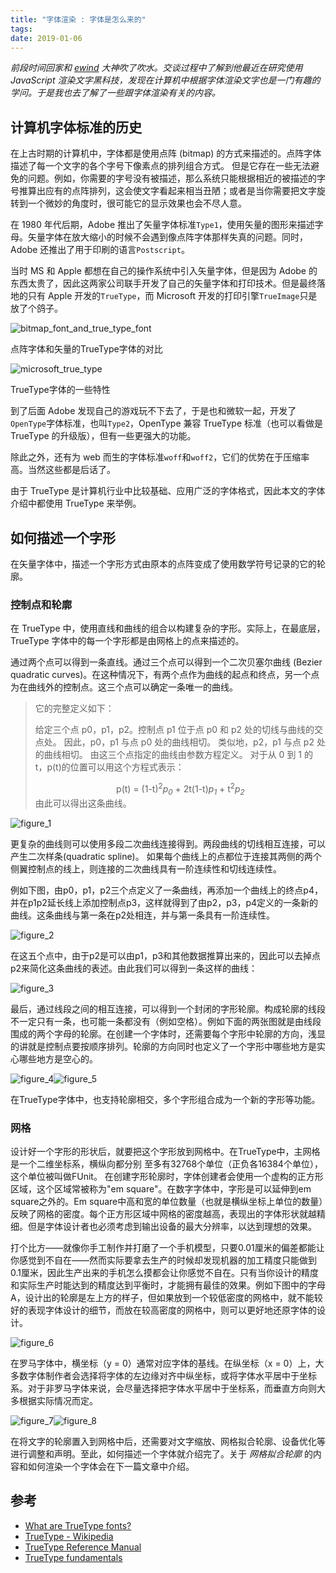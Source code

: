 ```yaml
---
title: "字体渲染 : 字体是怎么来的" 
tags:
date: 2019-01-06
---
```


_前段时间回家和 [ewind](http://ewind.us/) 大神吹了吹水。交谈过程中了解到他最近在研究使用 JavaScript 渲染文字黑科技，发现在计算机中根据字体渲染文字也是一门有趣的学问。于是我也去了解了一些跟字体渲染有关的内容。_

## 计算机字体标准的历史

在上古时期的计算机中，字体都是使用点阵 (bitmap) 的方式来描述的。点阵字体描述了每一个文字的各个字号下像素点的排列组合方式。
但是它存在一些无法避免的问题。例如，你需要的字号没有被描述，那么系统只能根据相近的被描述的字号推算出应有的点阵排列，这会使文字看起来相当丑陋；或者是当你需要把文字旋转到一个微妙的角度时，很可能它的显示效果也会不尽人意。

在 1980 年代后期，Adobe 推出了矢量字体标准`Type1`，使用矢量的图形来描述字母。矢量字体在放大缩小的时候不会遇到像点阵字体那样失真的问题。同时，Adobe 还推出了用于印刷的语言`Postscript`。

当时 MS 和 Apple 都想在自己的操作系统中引入矢量字体，但是因为 Adobe 的东西太贵了，因此这两家公司联手开发了自己的矢量字体和打印技术。但是最终落地的只有 Apple 开发的`TrueType`，而 Microsoft 开发的打印引擎`TrueImage`只是放了个鸽子。

![bitmap_font_and_true_type_font](/images/190102/1.gif)

点阵字体和矢量的TrueType字体的对比

![microsoft_true_type](/images/190102/scale.gif)

TrueType字体的一些特性

到了后面 Adobe 发现自己的游戏玩不下去了，于是也和微软一起，开发了`OpenType`字体标准，也叫`Type2`，OpenType 兼容 TrueType 标准（也可以看做是 TrueType 的升级版），但有一些更强大的功能。

除此之外，还有为 web 而生的字体标准`woff`和`woff2`，它们的优势在于压缩率高。当然这些都是后话了。

由于 TrueType 是计算机行业中比较基础、应用广泛的字体格式，因此本文的字体介绍中都使用 TrueType 来举例。

## 如何描述一个字形

在矢量字体中，描述一个字形方式由原本的点阵变成了使用数学符号记录的它的轮廓。

### 控制点和轮廓

在 TrueType 中，使用直线和曲线的组合以构建复杂的字形。实际上，在最底层，TrueType 字体中的每一个字形都是由网格上的点来描述的。

通过两个点可以得到一条直线。通过三个点可以得到一个二次贝塞尔曲线 (Bezier quadratic curves)。在这种情况下，有两个点作为曲线的起点和终点，另一个点为在曲线外的控制点。这三个点可以确定一条唯一的曲线。

> 它的完整定义如下：
>
> 给定三个点 p0，p1，p2。控制点 p1 位于点 p0 和 p2 处的切线与曲线的交点处。
> 因此，p0，p1 与点 p0 处的曲线相切。
> 类似地，p2，p1 与点 p2 处的曲线相切。
> 由这三个点指定的曲线由参数方程定义。
> 对于从 0 到 1 的 t，p(t)的位置可以用这个方程式表示：
>
> <center>      p(t) = (1-t)<sup>2</sup><cite>p<sub>0</sub></cite> + 2t(1-t)<cite>p<sub>1</sub></cite> + t<sup>2</sup><cite>p<sub>2</sub></cite></center>
> 由此可以得出这条曲线。

![figure_1](/images/190102/fig01.jpg)

更复杂的曲线则可以使用多段二次曲线连接得到。两段曲线的切线相互连接，可以产生二次样条(quadratic spline)。
如果每个曲线上的点都位于连接其两侧的两个侧翼控制点的线上，则连接的二次曲线具有一阶连续性和切线连续性。

例如下图，由p0，p1，p2三个点定义了一条曲线，再添加一个曲线上的终点p4，并在p1p2延长线上添加控制点p3，这样就得到了由p2，p3，p4定义的一条新的曲线。这条曲线与第一条在p2处相连，并与第一条具有一阶连续性。

![figure_2](/images/190102/fig02.jpg)

在这五个点中，由于p2是可以由p1，p3和其他数据推算出来的，因此可以去掉点p2来简化这条曲线的表述。由此我们可以得到一条这样的曲线：

![figure_3](/images/190102/fig03.jpg)

最后，通过线段之间的相互连接，可以得到一个封闭的字形轮廓。构成轮廓的线段不一定只有一条，也可能一条都没有（例如空格）。例如下面的两张图就是由线段围成的两个字母的轮廓。在创建一个字体时，还需要每个字形中轮廓的方向，浅显的讲就是控制点要按顺序排列。轮廓的方向同时也定义了一个字形中哪些地方是实心哪些地方是空心的。

![figure_4](/images/190102/fig04.gif)![figure_5](/images/190102/fig05.gif)

在TrueType字体中，也支持轮廓相交，多个字形组合成为一个新的字形等功能。

### 网格

设计好一个字形的形状后，就要把这个字形放到网格中。在TrueType中，主网格是一个二维坐标系，横纵向都分别 至多有32768个单位（正负各16384个单位），这个单位被叫做FUnit。
在创建字形轮廓时，字体创建者会使用一个虚构的正方形区域，这个区域常被称为"em square"。在数字字体中，字形是可以延伸到em square之外的。Em square中高和宽的单位数量（也就是横纵坐标上单位的数量）反映了网格的密度。每个正方形区域中网格的密度越高，表现出的字体形状就越精细。但是字体设计者也必须考虑到输出设备的最大分辨率，以达到理想的效果。

打个比方——就像你手工制作并打磨了一个手机模型，只要0.01厘米的偏差都能让你感觉到不自在——然而实际要拿去生产的时候却发现机器的加工精度只能做到0.1厘米，因此生产出来的手机怎么摸都会让你感觉不自在。只有当你设计的精度和实际生产时能达到的精度达到平衡时，才能拥有最佳的效果。例如下图中的字母A，设计出的轮廓是左上方的样子，但如果放到一个较低密度的网格中，就不能较好的表现字体设计的细节，而放在较高密度的网格中，则可以更好地还原字体的设计。

![figure_6](/images/190102/fig08.gif)

在罗马字体中，横坐标（y = 0）通常对应字体的基线。在纵坐标（x = 0）上，大多数字体制作者会选择将字体的左边缘对齐中纵坐标，或将字体水平居中于坐标系。对于非罗马字体来说，会尽量选择把字体水平居中于坐标系，而垂直方向则大多根据实际情况而定。

![figure_7](/images/190102/img00297.gif)![figure_8](/images/190102/fig11.gif)

在将文字的轮廓置入到网格中后，还需要对文字缩放、网格拟合轮廓、设备优化等进行调整和声明。至此，如何描述一个字体就介绍完了。关于 _网格拟合轮廓_ 的内容和如何渲染一个字体会在下一篇文章中介绍。

## 参考

- [What are TrueType fonts?](https://computer.howstuffworks.com/question460.htm)
- [TrueType - Wikipedia](https://en.wikipedia.org/wiki/TrueType)
- [TrueType Reference Manual](https://developer.apple.com/fonts/TrueType-Reference-Manual/)
- [TrueType fundamentals](https://docs.microsoft.com/en-us/typography/opentype/spec/ttch01)
